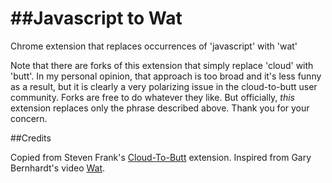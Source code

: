 ##Javascript to Wat
=============

Chrome extension that replaces occurrences of 'javascript' with 'wat'

Note that there are forks of this extension that simply replace 'cloud' with 'butt'.
In my personal opinion, that approach is too broad and it's less funny as a result, but it is clearly a very
polarizing issue in the cloud-to-butt user community.  Forks are free to do whatever they like.  But officially, _this_
extension replaces only the phrase described above. Thank you for your concern.


##Credits

Copied from Steven Frank's [Cloud-To-Butt](https://github.com/panicsteve/cloud-to-butt) extension.
Inspired from Gary Bernhardt's video [Wat](https://www.youtube.com/watch?v=Othc45WPBhA).
